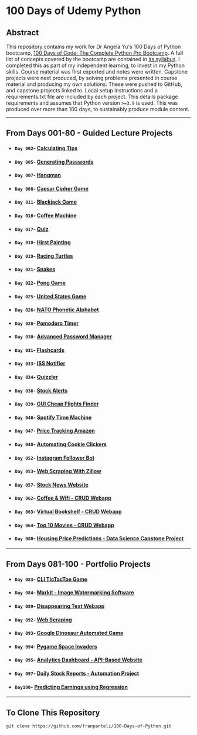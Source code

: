  # 100 Days of Udemy Python 

## Abstract 
This repository contains my work for Dr Angela Yu's 100 Days of Python bootcamp, [100 Days of Code: The Complete Python Pro Bootcamp](https://www.udemy.com/course/100-days-of-code/?kw=100+day&src=sac&couponCode=ACCAGE0923). A full list of concepts covered by the bootcamp are contained in [its syllabus](https://github.com/franpanteli/100-Days-of-Python/blob/main/syllabus.pdf). I completed this as part of my independent learning, to invest in my Python skills. Course material was first exported and notes were written. Capstone projects were next produced, by solving problems presented in course material and producing my own solutions. These were pushed to GitHub, and capstone projects linked to. Local setup instructions and a requirements.txt file are included by each project. This details package requirements and assumes that Python version `>=3.9` is used. This was produced over more than 100 days, to sustainably produce module content.
___

## From **Days 001-80** - Guided Lecture Projects
- #### `Day 002`- [Calculating Tips](./Days%20001-005/Day_002/)
- #### `Day 005`- [Generating Passwords](./Days%20001-005/Day_005/)
- #### `Day 007`- [Hangman](./Days%20006-010/Day_007/)
- #### `Day 008`- [Caesar Cipher Game](./Days%20006-010/Day_008/)
- #### `Day 011`- [Blackjack Game](./Days%20011-015/Day_011/)
- #### `Day 016`- [Coffee Machine](./Days%20016-020/Day_016/)
- #### `Day 017`- [Quiz](./Days%20016-020/Day_017/)
- #### `Day 018`- [Hirst Painting](./Days%20016-020/Day_018/)
- #### `Day 019`- [Racing Turtles](./Days%20016-020/Day_019/)
- #### `Day 021`- [Snakes](./Days%20021-025/Day_021/)
- #### `Day 022`- [Pong Game](./Days%20021-025/Day_022/)
- #### `Day 025`- [United States Game](./Days%20021-025/Day_025/)
- #### `Day 026`- [NATO Phonetic Alphabet](./Days%20026-030/Day_026/)
- #### `Day 028`- [Pomodoro Timer](./Days%20026-030/Day_028/)
- #### `Day 030`- [Advanced Password Manager](./Days%20026-030/Day_030/)
- #### `Day 031`- [Flashcards](./Days%20031-035/Day_031/)
- #### `Day 033`- [ISS Notifier](./Days%20031-035/Day_033/)
- #### `Day 034`- [Quizzler](./Days%20031-035/Day_034/)
- #### `Day 036`- [Stock Alerts](./Days%20036-040/Day_036/)
- #### `Day 039`- [GUI Cheap Flights Finder](./Days%20036-040/Day_039/)
- #### `Day 046`- [Spotify Time Machine](./Days%20041-046/Day_046/)
- #### `Day 047`- [Price Tracking Amazon](./Days%20047-050/Day_047/)
- #### `Day 048`- [Automating Cookie Clickers](./Days%20047-050/Day_048/)
- #### `Day 052`- [Instagram Follower Bot](./Days%20051-055/Day_052/)
- #### `Day 053`- [Web Scraping With Zillow](./Days%20051-055/Day_053/)
- #### `Day 057`- [Stock News Website](./Days%20056-060/Day_057/)
- #### `Day 062`- [Coffee & Wifi - CRUD Webapp](./Days%20061-065/Day_062/)
- #### `Day 063`- [Virtual Bookshelf - CRUD Webapp](./Days%20061-065/Day_063/)
- #### `Day 064`- [Top 10 Movies - CRUD Webapp](./Days%20061-065/Day_064/)
- #### `Day 080`- [Housing Price Predictions - Data Science Capstone Project](./Days%20076-080/Day_080/)

___

## From **Days 081-100** - Portfolio Projects
- #### `Day 083`- [CLI TicTacToe Game](./Days%20081-085/Day_083/)
- #### `Day 084`- [Markit - Image Watermarking Software](./Days%20081-085/Day_084/)
- #### `Day 089`- [Disappearing Text Webapp](./Days%20086-090/Day_089/)
- #### `Day 092`- [Web Scraping](./Days%20091-095/Day_092/)
- #### `Day 093`- [Google Dinosaur Automated Game](./Days%20091-095/Day_093/)
- #### `Day 094`- [Pygame Space Invaders](./Days%20091-095/Day_094/)
- #### `Day 095`- [Analytics Dashboard - API-Based Website](./Days%20091-095/Day_095/)
- #### `Day 097`- [Daily Stock Reports - Automation Project](./Days%20096-100/Day_097/)
- #### `Day100`- [Predicting Earnings using Regression](./Days%20096-100/Day_100/)
___
## To Clone This Repository 
```
git clone https://github.com/franpanteli/100-Days-of-Python.git
